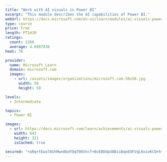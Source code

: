```yaml
---
title: "Work with AI visuals in Power BI"
excerpt: "This module describes the AI capabilities of Power BI."
webUrl: https://docs.microsoft.com/en-us/learn/modules/ai-visuals-power-bi/
type: course
price: Free
length: PT1H1M
ratings:
  count: 1266
  average: 4.6887836
heat: 76

provider:
  name: Microsoft Learn
  domain: microsoft.com
  images:
    - url: /assets/images/organizations/microsoft.com-50x50.jpg
      width: 50
      height: 50

levels:
  - Intermediate

topics:
  - Power BI

images:
  - url: https://docs.microsoft.com/learn/achievements/ai-visuals-power-bi-social.png
    width: 643
    height: 321
    isCached: true

secured: "+aRq+tEwo7AShMwn0bdYQqT06Vncf+BvEBDdpU8BziBqeEOFVqL6oioKCQ+htvvnnpYw0/d/AQTYq5Hc99u3jbON1Jy42FBPn78HVomDlnn6ezSne2gPXFzdQrcm88mkPCt4r7m48BwDwB5aSrOPpbsuWUAGX+w4wDCrhgpAOCg0Lia3fSE5+D05eg/WHAtKTrHJ+Iv95TNGI08gfMFA20Yl90j6t9S6siJZQ+G/fkoU5WtQb/YN6ASSB3ZPtiXs7XM0nwFDiICX1vhaGF/TtUFcfjUd7N5Vl2tV0z6EvjUmMHHhRuE2tutfK5oDnPFYbG2WIjXKWg+ovm63KIZTEtkfmYXMmRIc111S8RgBaSnD4pFq5qtt6P5gDZHMDkGCkyGVaRr8pP1Jkzn7borThoeqNPuUk8nNgt+Io1cFm2g=;PhFoGpqG7NqW5dpfVM/SfA=="
---
```


